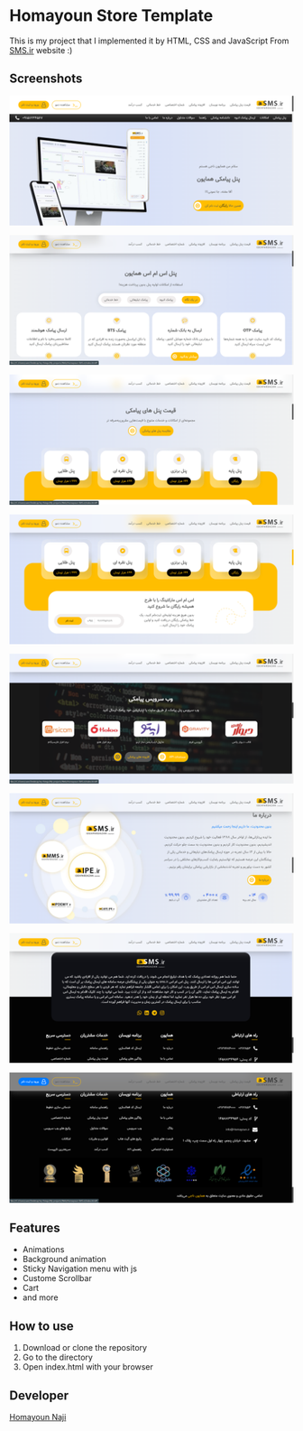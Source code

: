 # Homayoun Store Template

This is my project that I implemented it by HTML, CSS and JavaScript From [SMS.ir](https://sms.ir) website :)

## Screenshots

![project-image](Project%20pictures/1.png)

![project-image](Project%20pictures/2.png)

![project-image](Project%20pictures/3.png)

![project-image](Project%20pictures/4.png)

![project-image](Project%20pictures/5.png)

![project-image](Project%20pictures/6.png)

![project-image](Project%20pictures/7.png)

![project-image](Project%20pictures/8.png)

## Features

-    Animations
-    Background animation
-    Sticky Navigation menu with js
-    Custome Scrollbar
-    Cart
-    and more

## How to use

1.  Download or clone the repository
2.  Go to the directory
3.  Open index.html with your browser

## Developer

[Homayoun Naji](https://github.com/Homayoun-Naji)
